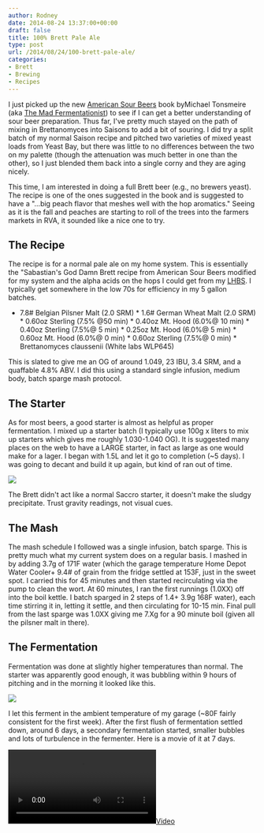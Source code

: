 ```yaml
---
author: Rodney
date: 2014-08-24 13:37:00+00:00
draft: false
title: 100% Brett Pale Ale
type: post
url: /2014/08/24/100-brett-pale-ale/
categories:
- Brett
- Brewing
- Recipes
---
```


I just picked up the new [American Sour Beers](http://www.amazon.com/gp/product/1938469119/ref=as_li_qf_sp_asin_il_tl?ie=UTF8&camp=1789&creative=9325&creativeASIN=1938469119&linkCode=as2&tag=themadferm-20&linkId=7MFVKA4HRLQNC6WV) book byMichael Tonsmeire (aka [The Mad Fermentationist](http://www.themadfermentationist.com/)) to see if I can get a better understanding of sour beer preparation. Thus far, I've pretty much stayed on the path of mixing in Brettanomyces into Saisons to add a bit of souring. I did try a split batch of my normal Saison recipe and pitched two varieties of mixed yeast loads from Yeast Bay, but there was little to no differences between the two on my palette (though the attenuation was much better in one than the other), so I just blended them back into a single corny and they are aging nicely.  
  
This time, I am interested in doing a full Brett beer (e.g., no brewers yeast). The recipe is one of the ones suggested in the book and is suggested to have a "...big peach flavor that meshes well with the hop aromatics." Seeing as it is the fall and peaches are starting to roll of the trees into the farmers markets in RVA, it sounded like a nice one to try.  
  
## The Recipe

The recipe is for a normal pale ale on my home system. This is essentially the "Sabastian's God Damn Brett recipe from American Sour Beers modified for my system and the alpha acids on the hops I could get from my [LHBS](http://www.oggravity.com/). I typically get somewhere in the low 70s for efficiency in my 5 gallon batches.  
  
  * 7.8# Belgian Pilsner Malt (2.0 SRM)  * 1.6# German Wheat Malt (2.0 SRM)  * 0.60oz Sterling (7.5% @50 min)  * 0.40oz Mt. Hood (6.0%@ 10 min)  * 0.40oz Sterling (7.5%@ 5 min)  * 0.25oz Mt. Hood (6.0%@ 5 min)  * 0.60oz Mt. Hood (6.0%@ 0 min)  * 0.60oz Sterling (7.5%@ 0 min)  * Brettanomyces claussenii (White labs WLP645)

  
This is slated to give me an OG of around 1.049, 23 IBU, 3.4 SRM, and a quaffable 4.8% ABV. I did this using a standard single infusion, medium body, batch sparge mash protocol.

  
## The Starter

As for most beers, a good starter is almost as helpful as proper fermentation. I mixed up a starter batch (I typically use 100g x liters to mix up starters which gives me roughly 1.030-1.040 OG). It is suggested many places on the web to have a LARGE starter, in fact as large as one would make for a lager. I began with 1.5L and let it go to completion (~5 days). I was going to decant and build it up again, but kind of ran out of time.

  
[![](https://smythescottage.files.wordpress.com/2014/08/d79ee-img_20140819_073512.jpg)
](https://smythescottage.files.wordpress.com/2014/08/d79ee-img_20140819_073512.jpg)

  
The Brett didn't act like a normal Saccro starter, it doesn't make the sludgy precipitate. Trust gravity readings, not visual cues.

  
## The Mash

The mash schedule I followed was a single infusion, batch sparge. This is pretty much what my current system does on a regular basis. I mashed in by adding 3.7g of 171F water (which the garage temperature Home Depot Water Cooler+ 9.4# of grain from the fridge settled at 153F, just in the sweet spot. I carried this for 45 minutes and then started recirculating via the pump to clean the wort. At 60 minutes, I ran the first runnings (1.0XX) off into the boil kettle. I batch sparged in 2 steps of 1.4+ 3.9g 168F water), each time stirring it in, letting it settle, and then circulating for 10-15 min. Final pull from the last sparge was 1.0XX giving me 7.Xg for a 90 minute boil (given all the pilsner malt in there).   
  
## The Fermentation

  
Fermentation was done at slightly higher temperatures than normal. The starter was apparently good enough, it was bubbling within 9 hours of pitching and in the morning it looked like this.

  
[![](https://smythescottage.files.wordpress.com/2014/08/20140824_091640.jpg?w=169)
](https://smythescottage.files.wordpress.com/2014/08/20140824_091640.jpg?w=169)

  
I let this ferment in the ambient temperature of my garage (~80F fairly consistent for the first week). After the first flush of fermentation settled down, around 6 days, a secondary fermentation started, smaller bubbles and lots of turbulence in the fermenter. Here is a movie of it at 7 days.

  
[![](https://smythescottage.files.wordpress.com/2014/08/269be-20140830_130329.mp4)
](https://smythescottage.files.wordpress.com/2014/08/269be-20140830_130329.mp4)

  
  
  
  
  
  
  
  
  
  
  

